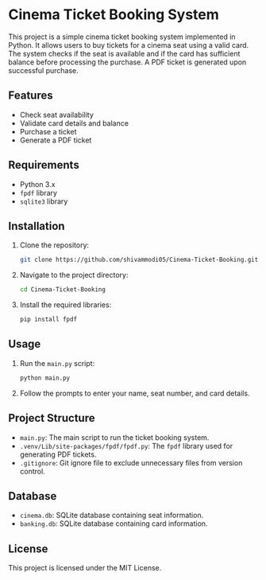 # Cinema Ticket Booking System

This project is a simple cinema ticket booking system implemented in Python. It allows users to buy tickets for a cinema seat using a valid card. The system checks if the seat is available and if the card has sufficient balance before processing the purchase. A PDF ticket is generated upon successful purchase.

## Features

- Check seat availability
- Validate card details and balance
- Purchase a ticket
- Generate a PDF ticket

## Requirements

- Python 3.x
- `fpdf` library
- `sqlite3` library

## Installation

1. Clone the repository:
    ```sh
    git clone https://github.com/shivammodi05/Cinema-Ticket-Booking.git
    ```
2. Navigate to the project directory:
    ```sh
    cd Cinema-Ticket-Booking
    ```
3. Install the required libraries:
    ```sh
    pip install fpdf
    ```

## Usage

1. Run the `main.py` script:
    ```sh
    python main.py
    ```
2. Follow the prompts to enter your name, seat number, and card details.

## Project Structure

- `main.py`: The main script to run the ticket booking system.
- `.venv/Lib/site-packages/fpdf/fpdf.py`: The `fpdf` library used for generating PDF tickets.
- `.gitignore`: Git ignore file to exclude unnecessary files from version control.

## Database

- `cinema.db`: SQLite database containing seat information.
- `banking.db`: SQLite database containing card information.

## License

This project is licensed under the MIT License.
